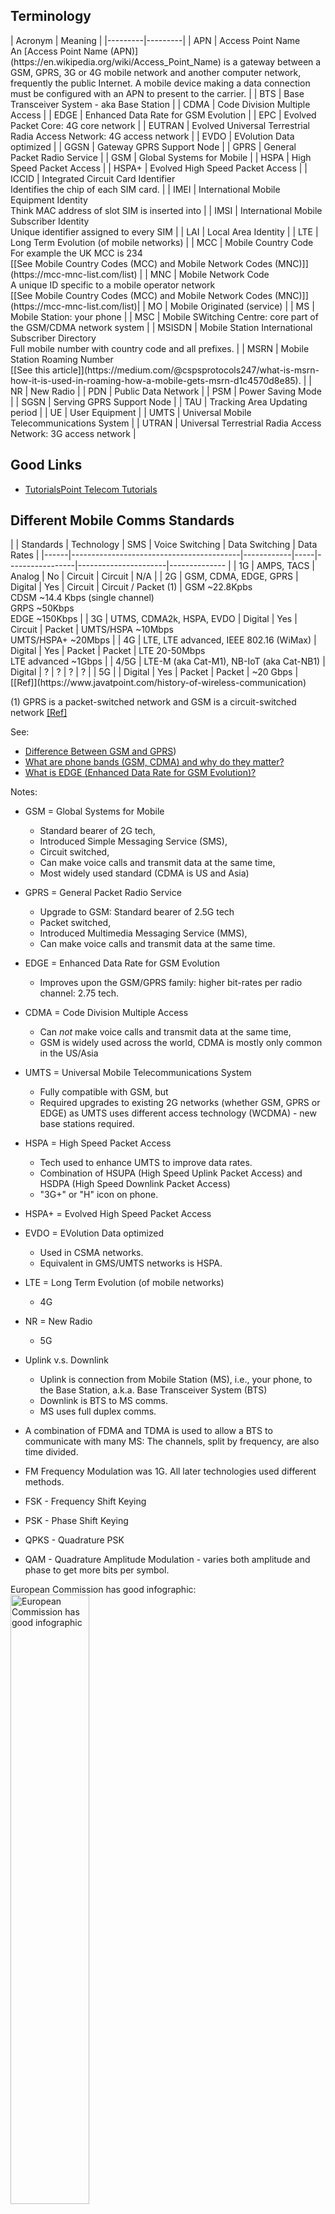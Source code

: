 ## Terminology

<p></p>
| Acronym | Meaning |
|---------|---------|
| APN     | Access Point Name<br>An [Access Point Name (APN)](https://en.wikipedia.org/wiki/Access_Point_Name) is a gateway between a GSM, GPRS, 3G or 4G mobile network and another computer network, frequently the public Internet. A mobile device making a data connection must be configured with an APN to present to the carrier. |
| BTS     | Base Transceiver System - aka Base Station |
| CDMA    | Code Division Multiple Access |
| EDGE    | Enhanced Data Rate for GSM Evolution |
| EPC     | Evolved Packet Core: 4G core network |
| EUTRAN  | Evolved Universal Terrestrial Radia Access Network: 4G access network |
| EVDO    | EVolution Data optimized |
| GGSN    | Gateway GPRS Support Node |
| GPRS    | General Packet Radio Service |
| GSM     | Global Systems for Mobile |
| HSPA    | High Speed Packet Access |
| HSPA+   | Evolved High Speed Packet Access |
| ICCID   | Integrated Circuit Card Identifier<br>Identifies the chip of each SIM card. |
| IMEI    | International Mobile Equipment Identity<br>Think MAC address of slot SIM is inserted into |
| IMSI    | International Mobile Subscriber Identity<br>Unique identifier assigned to every SIM  |
| LAI     | Local Area Identity |
| LTE     | Long Term Evolution (of mobile networks) |
| MCC     | Mobile Country Code<br>For example the UK MCC is 234<br>[[See Mobile Country Codes (MCC) and Mobile Network Codes (MNC)]](https://mcc-mnc-list.com/list) |
| MNC     | Mobile Network Code<br>A unique ID specific to a mobile operator network<br>[[See Mobile Country Codes (MCC) and Mobile Network Codes (MNC)]](https://mcc-mnc-list.com/list)|
| MO      | Mobile Originated (service) |
| MS      | Mobile Station: your phone |
| MSC     | Mobile SWitching Centre: core part of the GSM/CDMA network system |
| MSISDN  | Mobile Station International Subscriber Directory<br>Full mobile number with country code and all prefixes. |
| MSRN    | Mobile Station Roaming Number<br>[[See this article]](https://medium.com/@cspsprotocols247/what-is-msrn-how-it-is-used-in-roaming-how-a-mobile-gets-msrn-d1c4570d8e85). |
| NR      | New Radio |
| PDN     | Public Data Network |
| PSM     | Power Saving Mode |
| SGSN    | Serving GPRS Support Node |
| TAU     | Tracking Area Updating period |
| UE      | User Equipment |
| UMTS    | Universal Mobile Telecommunications System |
| UTRAN   | Universal Terrestrial Radia Access Network: 3G access network |
<p></p>

## Good Links
* [TutorialsPoint Telecom Tutorials](https://www.tutorialspoint.com/telecom_tutorials.htm)

## Different Mobile Comms Standards

<p></p>
|      | Standards                                | Technology | SMS | Voice Switching | Data Switching       | Data Rates                               |
|------|------------------------------------------|------------|-----|-----------------|----------------------|--------------                            |
| 1G   | AMPS, TACS                               | Analog     | No  | Circuit         | Circuit              | N/A                                      |
| 2G   | GSM, CDMA, EDGE, GPRS                    | Digital    | Yes | Circuit         | Circuit / Packet (1) | GSM ~22.8Kpbs<br>CDSM ~14.4 Kbps (single channel)<br> GRPS ~50Kbps<br>EDGE ~150Kbps |
| 3G   | UTMS, CDMA2k, HSPA, EVDO                 | Digital    | Yes | Circuit         | Packet               | UMTS/HSPA ~10Mbps<br> UMTS/HSPA+ ~20Mbps |
| 4G   | LTE, LTE advanced, IEEE 802.16 (WiMax)   | Digital    | Yes | Packet          | Packet               | LTE 20-50Mbps<br>LTE advanced ~1Gbps     |
| 4/5G | LTE-M (aka Cat-M1), NB-IoT (aka Cat-NB1) | Digital    | ?   | ?               | ?                    | ?                                        |
| 5G   |                                          | Digital    | Yes | Packet          | Packet               | ~20 Gbps                                 |
[[Ref]](https://www.javatpoint.com/history-of-wireless-communication)
<p></p>

(1) GPRS is a packet-switched network and GSM is a circuit-switched network [[Ref]](https://byjus.com/gate/difference-between-gsm-and-gprs/#:~:text=The%20GSM%20is%20a%20circuit,packet%2Dswitched%20type%20of%20network.&text=The%20GSM%20technology%20provides%20a,for%20all%20of%20its%20users.)


See:

* [Difference Between GSM and GPRS](https://byjus.com/gate/difference-between-gsm-and-gprs/#:~:text=The%20GSM%20is%20a%20circuit,packet%2Dswitched%20type%20of%20network.&text=The%20GSM%20technology%20provides%20a,for%20all%20of%20its%20users.))
* [What are phone bands (GSM, CDMA) and why do they matter?](https://www.verizon.com/articles/Smartphones/what-are-phone-bands-and-why-do-they-matter/#:~:text=What%20does%20the%20CDMA%2FGSM,to%202G%20and%203G%20connectivity.)
* [What is EDGE (Enhanced Data Rate for GSM Evolution)?](https://www.tutorialspoint.com/what-is-edge-enhanced-data-rate-for-gsm-evolution#:~:text=EDGE%20allows%20for%20a%20faster,work%20on%20any%20GPRS%20network.)


Notes:

* GSM = Global Systems for Mobile
    * Standard bearer of 2G tech,
    * Introduced Simple Messaging Service (SMS),
    * Circuit switched,
    * Can make voice calls and transmit data at the same time,
    * Most widely used standard (CDMA is US and Asia)
* GPRS = General Packet Radio Service
    * Upgrade to GSM: Standard bearer of 2.5G tech
    * Packet switched,
    * Introduced Multimedia Messaging Service (MMS),
    * Can make voice calls and transmit data at the same time.
* EDGE = Enhanced Data Rate for GSM Evolution
    * Improves upon the GSM/GPRS family: higher bit-rates per radio channel: 2.75 tech.

* CDMA = Code Division Multiple Access
    * Can *_not_* make voice calls and transmit data at the same time,
    * GSM is widely used across the world, CDMA is mostly only common in the US/Asia
* UMTS = Universal Mobile Telecommunications System
    * Fully compatible with GSM, but
    * Required upgrades to existing 2G networks (whether GSM, GPRS or EDGE) as UMTS uses different access technology (WCDMA) - new base stations required.

* HSPA = High Speed Packet Access
    * Tech used to enhance UMTS to improve data rates.
    * Combination of HSUPA (High Speed Uplink Packet Access) and HSDPA (High Speed Downlink Packet Access)
    * "3G+" or "H" icon on phone.
* HSPA+ = Evolved High Speed Packet Access
* EVDO = EVolution Data optimized
    * Used in CSMA networks.
    * Equivalent in GMS/UMTS networks is HSPA.
* LTE = Long Term Evolution (of mobile networks)
    * 4G
* NR = New Radio
    * 5G


* Uplink v.s. Downlink
    * Uplink is connection from Mobile Station (MS), i.e., your phone, to the Base Station, a.k.a. Base Transceiver System (BTS)
    * Downlink is BTS to MS comms.
    * MS uses full duplex comms.

* A combination of FDMA and TDMA is used to allow a BTS to communicate with many MS: The channels, split by frequency, are also time divided.

* FM Frequency Modulation was 1G. All later technologies used different methods.
* FSK - Frequency Shift Keying 
* PSK - Phase Shift Keying
* QPKS - Quadrature PSK
* QAM - Quadrature Amplitude Modulation - varies both amplitude and phase to get more bits per symbol.

European Commission has good infographic:<br>
<img alt="European Commission has good infographic" src="https://ec.europa.eu/newsroom/dae/document.cfm?doc_id=4541" style="width: 50%"/>
<p></p>


## SIM and Phone Identifiers
See [Difference Between IMEI, IMSI, ICCID And MSISDN Numbers](https://commsbrief.com/difference-between-imei-imsi-iccid-and-msisdn-numbers/) By Adnan Ghayas.

| Acronym | Meaning                                           | Linked to | Format                                                | Description                                                                                           |
|---------|---------------------------------------------------|-----------|-------------------------------------------------------|-------------------------------------------------------------------------------------------------------|
| IMEI    | International Mobile Equipment Identity           | Phone     |  15 numbers                                           | Unique identifier assigned to every cellular device for each of its SIM *slots*.                      |
| IMSI    | International Mobile Subscriber Identity          | SIM       |  15 numbers  (1)                                      | Unique identifier assigned to every SIM *card*.                                                       |
| ICCID   | Integrated Circuit Card Identifier                | SIM       | ~20 numbers  (2)                                      | Identifies the chip of each SIM card.                                                                 |
| MSISDN  | Mobile Station International Subscriber Directory | SIM       |                                                       | Full mobile number with country code and all prefixes.                                                |


(1) Format is `CCCNNIIIIIIIIII`, where `C` (the first 3 digits) are the mobile country code, `N` (the next 2 digits) are the mobile network code and the last 10 digits, `I`, are the Mobile Subscriber Identification Number. The <q>mobile network may use a temporary IMSI called TMSI (Temporary Mobile Subscriber Identity) instead of IMSI to ensure the subscriber's confidentiality</q>.

(2) Usually 19 or 20 digits. Although [ITU-T E.118](https://www.itu.int/rec/dologin_pub.asp?lang=e&id=T-REC-E.118-200605-I!!PDF-E&type=items) says that the <q>maximum length of the visible card number ... shall be 19 characters</q>, some vendors do use 20 characters (e.g. Twilio). Format is similar to `II-CC-SS-UUUUUUUUUUUUL`, where `I` is the industry code, `C` is the country code, `S` is the issuer's code, and `U` is the unique identifier for the SIM and 'L' is the Luhn check digit. See [ETSI TS 102 221 v17.3.0](https://www.etsi.org/deliver/etsi_ts/102200_102299/102221/17.03.00_60/ts_102221v170300p.pdf), which refers to [ITU-T E.118](https://www.itu.int/rec/dologin_pub.asp?lang=e&id=T-REC-E.118-200605-I!!PDF-E&type=items). The length of the country code (`C`) is variable: 1 to 3 digits. The issuer identity (`S`) is also <q>variable, but \[with\] a fixed number of digits within a country or world zone where appropriate</q>. Same for the unique identifier (`U`).

The industry code differentiates a SIM from other types of chip cards, for example, a credit card. A SIM card will always start with the numbers 89, for example [[Ref]](https://www.zipitwireless.com/blog/what-are-iccid-imei-numbers-iot-sim-cards-explained#:~:text=An%20ICCID%20number%20follows%20this,making%20each%20SIM%20card%20unique.).




## Signal Strength
* See [[Ref]](https://www.metageek.com/training/resources/understanding-rssi/)

### RSSI
* A relative measure
* Values in range [0, 255], *however* each chipset vendor can choose their own maximum value within this range, so RSSI numbers between vendors *may not* be comparable!
* Use dBm for a comparable metric.

### dBm
* See [Electronics:decibels](electronics.html) for a definition.
    * Summary: dBm is gain relative to a reference power of 1mW. 10 dBm means the signal has a power x10 greater than 1mW.
* What dBm constitutes "good" or "bad" is rather dependent on the carrier - hence the number of bars meaning different things per carrier.
  Arbitrarily using this [[as a reference]](https://www.signalsolutions.co.uk/blog/when-the-bars-are-high-but-the-signal-is-low/):
      * -50 to -79 dBm = great signal, full bars (4 to 5 bars).
      * -80 to -89 dBm = good signal (3 to 4 bars).
      * -90 to -99 dBm = average signal (2 to 3 bars).
      * -100 to -109 dBm = poor signal (1 to 2 bars).
      * -110 to -120 dBm = very poor signal or not-spot (0 to 1 bar).



## Network Architectures
### GSM
![](##IMG_DIR##/GSM_Architecture.png)

<blockquote>
<p>The GSM architecture consists of three major interconnected subsystems that interact with themselves and with users through certain network interface. The subsystems are Base Station Subsystem (BSS), Network Switching Subsystem (NSS) and Operational Support Subsystem (OSS). Mobile Station (MS) is also a subsystem but it is considered as a part of BSS.</p>
<footer><a href="https://www.ques10.com/p/5206/gsm-network-architecture-1/#:~:text=The%20GSM%20architecture%20consists%20of,Operational%20Support%20Subsystem%20(OSS)." target="_blank">GSM Network Architecture</a></footer>
</blockquote>
<p></p>


#### Base Status Subsystem
The Base Station Subsystem (BSS) consists of the Base Transceiver Stations (BTS) and the Base Station Controller (BSC).

Many BSS connect to one BTS and many BTS connect to one MSC.

The BTS provides the radio link to your phone and communicates with the BSC, which manges the radio resources for the BTS,
assigning frequencies and time slots. The BSC also handles call setup and handover. It also switches traffic to/from
the MSC.

The phone (ME) will measure the signal strength from the BTS it is connected to. It will also measure the signal strength
of neighboring BTS's and sends them to the BSC, which sends them to the MSC. This is used byt the BSC to control MS handover and control
power between the BTS and MS.

#### Network Subsystem

The NSS is responsible for all the call switching and routing and tracking the location of the mobile.

The Mobile Switching Center (MSC) is a digital switch that performs call setup, routing between the MS & other MSCs or
external networks.

<q>A Mobile Switching Center (MSC) is a core part of the GSM/CDMA network system. It acts as a control center of a Network Switching Subsystem (NSS). The MSC connects calls between subscribers by switching the digital voice packets between network paths. It also provides information needed to support mobile service subscribers.</q> [[Ref]](https://www.simbase.com/iot-glossary-dictionary/mobile-switching-center#:~:text=A%20Mobile%20Switching%20Center%20(MSC,voice%20packets%20between%20network%20paths.)

It also handles inter BSS and inter MSC handovers. When a mobile moves between two BSCs the handover has to be
handled by the MSC as this is the common parent. If a mobile moved between two BTS within one BSC coverage area then the
BSC could handle the handover.

<p></p>
<blockquote>
    <p>
        IMEI of all the mobile stations are stored in the database known as EIR (Equipment Identification Register).
        The network can check this list in order to confirm whether mobile has been stolen or not.
    </p>
    <p>
        ...
    </p>
    <p>
        The TMSI identifier is assigned by VLR entity after GSM mobile station establishes communication with the GSM network(i.e. Base station or BTS). The network then uses TMSI instead of IMSI during call processing and call management tasks.
    </p>
    <p>
        This identifier is shorter compare[d] to IMSI number. Hence it is more efficient to transmit. The purpose [is] to use TMSI inplace of IMSI is to provide security to the mobile subscriber, as IMSI need not have to be transmitted continuously.
    </p>
    <footer><a href="" target="_blank">IMEI vs IMSI vs TMSI-difference between IMEI,IMSI,TMSI</a>, RF Wireless World</footer>
</blockquote>
<p></p>

##### Home Location Register (HLR)
* Central DB for subscriber/mobile uer info
    * Subscriber ID
    * Auth Key
    * Subscriber registration status
    * Services a mobile subscriber can use
    * Current location of subscriber

The network keeps track of the last known location of the MS in the VLR and HLR.

##### Visitor Location Register (VLR)
* Temporary data - reduce burden on HLR as this is a *central* database.

##### Equipment Identity Register:
* White list - authorised IMEs allowed to use network
* Black list - list of IMEIs of mobiles that are barred
* Gray list  - list of IMEIs of mobiles that are being traced

#### Channels
Two types:

1. Traffic channels (TCHs)
2. Control channels (MS registration, handover, etc etc)
    1. Broadcast
        1. Broadcast Control CHannel (BCCH) - Need FCCH and SCH to be able to device this channel.
        2. Frequency Correction CHannel (FCCH)
        3. Syncrhonization CHannel (SCH)
    2. Common
        1. Paging CHannel (PCH) - Downlink only. This is how the BTS informs the MS of incoming calls.
        2. Random Access CHannel (RACH)
        3. Access Grant CHannel (AGCH)
        4. Standalone Dedicated Control CHannel (SDCCH)

#### Location Areas
Each MSC area is subdivided into many local areas. Each such area has an identifier called the Local Area Identity (LAI).

![Location areas](##IMG_DIR##/mobile_comms_location_areas_bsc_msc.png)

The LAI is structured like so:

```
+-----+-----+-----------------------------+
| MCC | MNC |             LAC             | < LAC is "Location Area Code" - only unique to the MSC service area, by...
+-----+-----+-----------------------------+   ...prefixing it with the MCC and MNC it makes it unique globally so... 
 ^^^^^ ^^^^^                                  ...roaming is possible .
 ^^^^^ 2/3 digits
 3 digits
```

Location areas do not all have to be the same size and contain different number of base stations per area.

When a mobile is in the IDLE state, i.e, not in a call, only the location area is known, not exactly which base
station the mobile is connected to, so to page the mobile, the network has to page all the base stations to find the
mobile.

### GPRS
GPRS introduces new network elements to allow packet data transmission. Remember GSM is *analog* and has no
data transmission capabilities. GPRS introduces the ability to use data.

1. Serving GPRS Support Node (SGSN) - authenticates GPRS mobiles & network registration. charging info. <q>Part of the GPRS infrastructure, the SGSN provides switching functionality, security and authentication via the HLR for GPRS users. The SGSN's primary interfaces are with the GGSN, HLR and PCU.</q> [[Ref]](https://www.gartner.com/en/information-technology/glossary/sgsn-serving-gprs-support-node). Coverage area of a MNO is divided into SGSN areas.
2. Gateway GPRS Support Node (GGSN) - interface and router to external networks. routes packets through IP backbone: think router. GGSN assigns the ME and IP address and acts as the <b>anchor</b> for that address: as the ME roams through the network and changes SGSN areas the GGSN keeps track of which SGSN the ME is in and provides the constant IP address and routes traffic to and from the correct SGSN. <q>The gateway GPRS support node (GGSN) converts the incoming data traffic coming from the mobile users through the Service gateway GPRS support node (SGSN) and forwards it to the relevant network, and vice versa. The GGSN and the SGSN together form the GPRS support nodes (GSN).</q>[[Ref]](https://www.juniper.net/documentation/us/en/software/junos/gtp-sctp/topics/topic-map/security-gprs-ggsn-overview.html)

![GRPS architecture](##IMG_DIR##/GPRS_Architecture.png)



### 3G
The development of 3G was standardised by the 3rd Generation Partnership Project (3GPP) as formed in 1998. It was
a group of telecom vendors and operators.

They introduced he 3G Universal Mobile Telecoms Service (UMTS) technology in 2001, aka Wideband CDMA (WCDMA). [CDMA is
Code Division Multiple Access](https://youtu.be/BkThmLtjQpE).

Interestingly the 3G architecture kept the 2G GPRS/Edge *core network*! It only uses a different *access network*!

![](##IMG_DIR##/UMTS_architecture.png)

#### NodeB and RNC

Node B is responsible for the wireless comms using the speading/despreading of the signal using code division multiplexing
and for error correction.

The power (signal strength) and Frame Error Rate (FER) is sent, be the ME, to node B and then to the Radio Network
Controller (RNC)

The RNC:

* Switches traffic and signalling to/from the BSC and Core Network (CN). 
* Manages the radio resources of the Node Bs that it controlles: handover and power control. 
* Aggregates traffic from the NodeB's to the CN and vice versa including packet scheduling (QoS) and congestion (load)
  control (can trigger handovers to less loaded NodeB's)
* Does admission control and code allocation.


#### Core Network
There were three versions of the CN:

1. Release 99: The GPRS CN?
2. Release 4: The MSC is divided in two: it is split into the media gateway and the MSC server. The media gateway handles traffic and the MSC server handles signalling.
3. Release 5: Adds IT Multimedia Subsystem (IMS) between the packet switched core and the IP network. Allows voice calls to be packet switched! Voice calls can now be routed over the circuit switched (CS) core *or now* the packet switched (PS) core.


### 4G LTE
The access network is called the "Evolved Universal Terrestrial Radia Access Network" or "EUTRAN". Base stations called eNodeB's (eNB). Unlike 3G, there is no entity that acts as a Radio Network Controller (RNC): some of its functions have been pushed onto the eNB and other functions into the core network.

The core network is called the "Evolved Packet Core" or "EPC". Everying is IP. There is no Circuit Switched (CS) core... there is only a Packet Switched (PS) core. I.e., voice is over IP.

The access technology is Orthogonal Frequency Division Multiplexing (OFDM). In the uplink direction Single Carrier Frequency Division Multiple Access (SC-FDMA)
is used (can be efficiently amplified using cheap amplifiers in the ME) and in the downling direction Orthogonal Frequency Division Multiple Access (OFDMA) is used (BSCs can use more expensive amplification tech). Both are variants of OFDMA.

![Image of general 4G architecture](##IMG_DIR##/4g_overall_architecture.png)

#### Mobile Management Entity (MME)
* Similar to VLR in 2G/3G
* Manages UE registration, authentication
* Stores UE temporary data/context
* Performs bearer management and establishment

#### Home Subscriber Service (HSS)
* Central DB for *all* subscriber information
* Stores security keys for authentication
* Stores user/subscriber info such as ID, roaming restrictuions, QoS etc.

#### Serving Gateway (S-GW)
* Handles user data connectivity between the UE and EPC
* Simply a router - packet routing and forwarding between eNB and P-GW
* QoS
* Data path anchor for handover between eNBs and inter 3GPP networks (2G/3G)
* Idle mode downlink packet buffering

#### PDN Gateway (P-GW)
* Allocates IP addresses to UE during bearer establishment.
* Deep packet inspection for unorthorised or malicious packets
* QoS

#### Policy and Charging Rules Function (PCRF)
* TODO

### 5G
* Usage scenarios:
    * Support for Enhanced Mobile Broadband (eMMB) for UHD streaming etc: high data rate, high area traffic capcity etc.
    * Support for Massive Machine Type Communications (mMTC): sensors etc: high connection density and low power requirements.
    * Support for Ulta-Reliable and Low Latency Communications (uRRLC): e.g. industrial automation, remote control.
* Uses OFDMA with scalable sub-carrier spacing.
* Uses Massive Multiple Input Output (MIMO) technology in which a large number of antennas work together to improve both coverage and data rate. Sometimes known as "beamforming" technology.
    * MIMO uses large antenna array on base station.
    * Number of antenna array lements is meant to be much larger than the number of UEs.
    * Narrower beams can be directed at different UEs, which improves the SNR.




## Power Saving

There are two solutions that optimize device power consumption: PSM and eDRX.

### PSM
* See [POWER SAVINGS FOR CELLULAR IOT DEVICES by Yong Shi  January 31, 2022](https://incompliancemag.com/article/power-savings-for-cellular-iot-devices/)
* Mobile does not monitor pagin and becomes unreachable for Mobile Terminated (MT) services, which are services where
  the mobile is contacted via the network. For example an SMS is terminated at the mobile which receives it.
     * This goes beyond Idle Mode behavior because in this mode power hungy tasks like neighbour cell measurements and
       listening to the paging channel (maintinging reachability) are still performed.
     * Device stays registered in network and maintains connection configuration. This means that when leaving PSM the device does
       not need to re-attach to network and setup the connection, which is a power consuming activity.
* PSM is left only when the device needs to do things like periodic Tracking Area Updates (TAUs) / Routing Area Updates (RAUs). In general these are refered to as Mobile Originated (MO) services.
* An Active Timer is used after comms: device remains reachable (monitors paging channel) until the timer expires, at which
  point device goes low power, and is unreachable, until the next event which causes it to leave this state.

![PSM durations](##IMG_DIR##/power_saving_mode_PSM.png)

All timers are negotiated on network connect. The T3142 timer can be very long which allows devices that infrequently send data (think IoT meters etc), to stay in lowe power mode for months at a time, if not longer.

## eDRX
* Extends the DRX cycles to allow a device to remain in a lower power state for longer <b>between paging occasions</b>. This has the advantage, v.s. PSM, that the device is periodically available for longer for MT terminated services without requiring an MO trigger.

## Talking With A Modem: AT Commands
The [Twilio Cellular Modem Knowledge Base](https://www.twilio.com/docs/iot/supersim/cellular-modem-knowledge-base) is a really good resource.

These are just quick notes on some commands for quick reference. Not trying to duplicate the manual here so for details look at modem manual.

AT commands come in at least two forms:
1. Basic AT commands
2. Extended AT commands

Basic AT commands have the following format:

```
ATCMDb=123
||||||^
||^^^^Commands can have parameters
^^ The basic command is "CMDb" (substitute an actual command here).
All AT commands are prefexed with the charaters "AT". No space between "AT" and "CMDx"
because this is a basic command
```

For example, some basic AT commands include:
```
ATI0 // Request type number of device
ATI6 // Request mobile boot sequence version
ATI9 // Request modem and application version
```

Each command will be a two or more line replace with:
```
COMMAND-ECHOED
....
OK or ERROR
```

Note `ERROR` is not very informative which is why extended error reporting (CME errors) are usually enabled (`AT+CMEE=1`)

Extended commands are prefixed with a "+":

```
AT+<COMMAND><SUFFIX><DATA>
```

For example:

```
AT+CMDe=,,15
```
Because the prefix is "AT+" we know this is an extended AT command. The command itself is "CMDe" (not real), it is a set operation because the suffix is "=", and the data consists of three parameters. The first 2 are optional and not specified, the last is 15.

Extended commands come in 3 flavours:
1. Set: Suffix is "=". Think set a property. Property might enable/disable something, cause a specific behavior etc.
2. Read: Suffix is "?".
3. Execute: No suffix. Makes modem do something, think verb.
4. Test: Suffix is "=?". Asks about capabilities and if command understood/supported.

However, not all AT commands follow this convention religiously. For example, `AT+CIMI` has the same functionality as `AT_CIMI?`: the CIMI can be read without using a "?" suffix, so it looks like an execution command, but really is doing a read of sorts.

Standard commands will be something like "AT+C....". Vendor specific commands usually replace the C with something. For example UBlox specific
AT commands look like "AT+U...".

### Standard

#### Identifying Information About Modem, SIM, etc
<table class="jehtable">
    <thread>
        <td>Command</td><td>Description</td>
    </thread>
    <tbody>
            <tr>
            <td><p><code>ATI0</code></p></td>
            <td><p>Module information: Module type number request.</p></td>
        </tr>

        <tr>
            <td><p><code>ATI9</code></p></td>
            <td><p>Firmware information: Modem and application version request.</p></td>
        </tr>

        <tr>
            <td><p><code>AT+CIMI</code></p></td>
            <td><p>Request the IMSI (International Mobile Subscriber Identity).</p></td>
        </tr>

        <tr>
            <td><p><code>AT+CGSN</code></p></td>
            <td><p>Request the IMEI (International Mobile station Equipment Identity).</p></td>
        </tr>

        <tr>
            <td><p><code>AT+CCID</code></p></td>
            <td><p>Returns the ICCID (Integrated Circuit Card ID) of the SIM-card. ICCID is a serial number identifying the SIM.</p></td>
        </tr>

        <tr>
            <td><code>AT+CRSM</code></td>
            <td>
                <p>Restricted SIM access: Allows easy access to the SIM database by sending SIM commands as defined in [ETSI TS 102221](https://www.etsi.org/deliver/etsi_ts/102200_102299/102221/15.00.00_60/ts_102221v150000p.pdf)
                </p>
                <p>For example, the command `AT+CRSM=176,28486,0,0,17` is a read binary command (176), reading elementary file (EF) identified by ID `28486 (0x6F46)` (EFs described in [3GPP TS 31.102](https://portal.3gpp.org/desktopmodules/Specifications/SpecificationDetails.aspx?specificationId=1803)). From the spec, on can see that `6F4F` is the service provider name (EF<sub>SPM</sub>). Both P1 and P2 are zero indicating no offset is applied.
                </p>
            </td>
        </tr>
    </tbody>
</table>
<p></p>

#### Network Registration

<p></p>
<blockquote>
<p><b>Registration</b> takes place when a cellular module successfully connects to a cellular network via a cell tower. Until a modem is registered, it will not be able to establish a data session — a process called <b>attachment</b> — or even exchange SMS traffic. A modem can make multiple registrations depending on which radio access technologies (RATs) it supports and which are made available by the cell tower ... [but] Only a single registration is required to commence normal operations.</p>
<footer>-- <a href="https://www.twilio.com/docs/iot/supersim/four-best-practices-for-cellular-module-registration" target="_blank">Four Best Practices for Cellular Module Registration</a>, Twilio.</footer>
</blockquote>
<p></p>

All the registration commands have the same response: `+<CMD>=<urc_mode>,<registration_state>[,<additional_information>]`, where `<registration_state>` tells
you whether the modem has registered with a network using that Radio Access Technology (RAT). States `1`, connected to home network, and `5`, connected and roaming,
are what you're looking for!

<table class="jehtable">
    <thread>
        <td>Command</td><td>Description</td>
    </thread>
    <tbody>
        <tr>
            <td><p><code>AT+CREG</code></p></td>
            <td><p>GSM network registration status/report.</p>
                <p>The <i>set</i> command configures whether URCs are emitted by the modem. E.g., the set command <code>AT+CREG=2</code> enables network registration URCs, which will include network cell ID data. An example of such a URC could be <code>+CREG: 5,"090C","0696",3</code>, where <code>5</code> is the status (in this case registered, roaming), 
                   <code>"090C"</code> is the Local Area Code (LAC) and `"0696"` is the Cell ID. `3` is the `AcTSatus` (a Ublox specific thing maybe?) and indicates that the
                   RAT being used is GSM/GPRS.
                </p>
                <p>The <i>read</i> command reports the current mode and network registration status.
                </p>
            </td>
        </tr>

        <tr>
            <td><p><code>AT+CGREG</code></p></td>
            <td><p>GPRS network registration status/report.</p>
                <p>Very similar to `AT+CREG` but for GRPS networks
            </td>
        </tr>


        <tr>
            <td><p><code>AT+CEREG</code></p></td>
            <td><p>LTE/EPS network registration status/report</p></td>
        </tr>
    </tbody>
</table>

Easiest thing is to enable URCs for the registration to determine registration state. It is possible
to poll using the query commands, but this is less efficient.

#### Modem Power Settings
<table class="jehtable">
    <thread>
        <td>Command</td><td>Description</td>
    </thread>
    <tbody>
<tr>
            <td><p><code>AT+CPSMS</code></p></td>
            <td><p>Power Saving Mode (PSM) settings.</p>
                <blockquote>
                    <p>IoT devices typically send or receive data intermittently. Between periods of data transmission and reception, a device can sleep to minimize power consumption and maximize battery charge. The energy cost of completely detaching from the network at sleep, then re-attaching upon wake is high, so LTE allows the device to maintain its network attachment during sleep. However, the host network will periodically page the device, which needs to wake and respond. The device will then sleep again until it receives the next page or has to wake to send data.
                    </p>
                    <p>This wake-respond-sleep process consumes only a small amount of energy, but its cumulative energy consumption can become significant over the lifetime of a device. Power Save Mode addresses this by letting IoT devices agree to an extended sleep period with the network. During this time, the network doesn't page the device, which can then wake only when it needs to send data or when the sleep period expires.
                    </p>
                    <p>...
                    </p>
                    <p>In an active PSM period, the modem's radio is fully shut down and the device cannot send data or be reached. During development, you should be aware that the device's AT channel may also be closed down.
                    </p>
                    <p>Data intended for the sleeping device is buffered: 3GPP requirements mandate that data packets must be stored by the network. 
                    </p>
                    <footer>-- <a href="https://www.twilio.com/docs/iot/supersim/low-power-optimization-for-cellular-modules" target="_blank">Low-power Optimization for Cellular Modules</a>, Twilio.</footer>
                </blockquote>
                <p>They had en even better explanation in another of their blogs:</p>
                <blockquote>
                    <p>Power Saving Mode (PSM) - The PSM feature allows an IoT device to sleep for extended periods of time without being woken up by network paging. Typical cellular devices actively transition between two modes – IDLE and ACTIVE. When the device is not sending/receiving traffic it goes IDLE, which has a positive effect on battery life. If there are IP packets that need to be delivered to the device, the network pages for the device. The device must respond to the page and transition to ACTIVE mode to receive the traffic. This has an impact on IoT devices that are power-constrained. PSM allows these IoT devices to negotiate an extended sleep period (hours or days) with the network and avoid being paged during that sleep cycle. If there is any traffic that arrives for the device during the sleep period, the traffic is buffered in the network (at least the last 100 bytes) and delivered when the device becomes ACTIVE.</p>
                    <footer>-- <a href="https://www.twilio.com/blog/when-to-use-lte-cat-m" target="_blank">When to Use LTE Cat M for IoT Devices</a>Twilio blog.
                    </footer>
                </blockquote>
                <p></p>
            </td>
        </tr>

        <tr>
            <td><p><code>AT+CEDRXS</code></p></td>
            <td><p>
                    Use extended discontinuous reception (eDRX) parameters. EDRX is an extension of the DRX feature that is used by IoT devices to reduce power consumption. <q>DRX is a mechanism in which a device goes into sleep mode for a certain period and then wakes up after a fixed interval to receive signals. The basic principle for eDRX is to extend DRX cycles to allow a device to remain in a power-saving state for a longer period of time</q> -- <a href="https://www.everythingrf.com/community/what-is-edrx" target="_blank">[REF]</a>.
                </p>
                <p>
                    Twilio has the following to say about the difference between PSM and eDRX:
                </p>
                <blockquote>
                    <p>While not providing the same levels of power reduction as PSM, eDRX can offer a good compromise between device reachability and power consumption. eDRX can be used alongside PSM to obtain additional power savings, or it can be used on its own.
                    </p>
                    <p>PSM is more power efficient because PSM cycles are much longer than eDRX cycles. As a result, the device can enter into a deeper, lower power sleep state with PSM than it can with eDRX.
                    </p>
                    <footer>-- <a href="https://www.twilio.com/docs/iot/supersim/low-power-optimization-for-cellular-modules" target="_blank">Low-power Optimization for Cellular Modules</a>, Twilio.</footer>
                </blockquote>
                <p>Their blog also gives a nice little bit of extra detail:
                </p>
                <blockquote>
                    <p>PSM and eDRX are complementary and can both be used by a Cat M device. eDRX helps the device sleep a bit longer, wake up at fixed intervals, and generally reduce "chattiness" between the device and the network. PSM helps the device sleep for much longer - hours or days.</p>
                     <footer>-- <a href="https://www.twilio.com/blog/when-to-use-lte-cat-m" target="_blank">When to Use LTE Cat M for IoT Devices</a>Twilio blog.
                     </footer>
                </blockquote>
                <p></p>
            </td>
        </tr>    
    </tbody>
</table>
<p></p>

#### Other

<table class="jehtable">
    <thread>
        <td>Command</td><td>Description</td>
    </thread>
    <tbody>
<!--
        <tr>
            <td><code></code></td>
            <td><p></p></td>
        </tr>
-->
        



        <tr>
            <td><p><code>AT+CGDCONT</code></p></td>
            <td><p>Packet Data Protocol (PDP) context definition: Packet Data Protocol (PDP) context is a data structure that allows the device to transmit data using Internet Protocol. Eg APN name, IP address etc.</p></td>
        </tr>



        <tr>
            <td><p><code>AT+COPS</code></p></td>
            <td><p>The `+COPS` command selects a Public Land Mobile Network (PLMN) automatically or manually, and reads and searches the current mobile network.</p></td>
        </tr>
  
    </tbody>
</table>
<p></p>

### U-Blox

<table class="jehtable">
    <thread>
        <td>Command</td><td>Description</td>
    </thread>
    <tbody>
<!--
        <tr>
            <td><code></code></td>
            <td></td>
        </tr>
-->

       

        <tr>
            <td><code>AT+UANTR</code></td>
            <td>Antenna detection: measure DC component of load of cellular antenna.</td>
        </tr>

        <tr>
            <td><code>AT+UAUTHREQ</code></td>
            <td></td>
        </tr>

        <tr>
            <td><code>AT+USIMSTAT</code></td>
            <td>Configure the SIM state reporting so that the unsolicited result code (URC) reports the (U)SIM toolkit REFRESH proactive command execution result</td>
        </tr>

        <tr>
            <td><code>AT+UMNOPROF</code></td>
            <td>Set Mobile Network Operator (MNO) profile - i.e., select the MNO type to connect to.</td>
        </tr>

        <tr>
            <td><code>AT+UFACTORY</code></td>
            <td>Restore factory configuration ... executed only at the next module boot</td>
        </tr>
    </tbody>
</table>
<p></p>

### An Example Command Sequence

1. See if the modem is there using a basic echo command:

    |         |             |
    |---------|-------------|
    | Send    | `AT`        |
    | Receive | `AT`<br>`OK`|

1. Enable extended error (CME) reports with numeric values:

    |         |             |
    |---------|-------------|
    | Send    | `AT+CMEE=1`         |
    | Receive | `AT+CMEE=1`<br>`OK` |

    Why should we do this?
    > When controlling GSM devices using AT commands, the device can respond with either "OK" or "ERROR". 
    > Sometimes you will receive an error and you do not know the cause of this error.
    > 
    >  That's why most advanced GSM devices support extended errors. Instead of just displaying the "ERROR" message, 
    >  it also shows an error number. The syntax of this extended error is either "+CMS ERROR: xxx" or "+CME ERROR: xxx".
    >
    > When the error starts with "+CME ERROR", it means that the error is a device specific error code. For instance,
    > you are trying to read a phonebook entry before entering a pincode
    >
    > -- [GSM Equipment and Network Error Codes, smssolutions.net](https://www.smssolutions.net/tutorials/gsm/gsmerrorcodes/)

1. Get some information about the modem - its modem and firmware version numbers:

    |         |             |
    |---------|-------------|
    | Send    | `ATI9`                               | 
    | Receive | `ATI9`<br>`M0.10.00,A.02.14`<br>`OK` |

1. Request the ICCID number of the SIM - the code that uniquely identifies the chip on the SIM card.

    |         |             |
    |---------|-------------|
    | Send    | `AT+CCID`                                    |
    | Receive | `AT+CCID`<br>`+CCID: <19-20 digits>`<br>`OK` |

1. Query the PDP context definition.

    <blockquote>
        <p>A Packet Data Protocol (PDP) context offers a packet data connection over which a device and the mobile network can exchange IP packets.</p>
        <footer>--<a href="https://learn.microsoft.com/en-us/windows-hardware/drivers/mobilebroadband/developing-apps-using-multiple-pdp-contexts" target="_blank">Developing apps using multiple PDP contexts</a>.</footer>
    </blockquote>
    
    <blockquote>
        <p>A PDP (Packet Data Protocol) Context is a logical association between a MS (Mobile Station) and PDN (Public Data Network) running across a GPRS network. The context defines aspects such as Routing, QoS (Quality of Service), Security, Billing etc.</p>
        <footer>--<a href="https://www.mpirical.com/glossary/pdp-context#:~:text=A%20PDP%20(Packet%20Data%20Protocol,)%2C%20Security%2C%20Billing%20etc." target="_blank">PDP Context</a>, MPirical Glossary.</footer>
    </blockquote>

    TutorialsPoint has a [good explanation of PDP contexts for GPRS comms](https://www.tutorialspoint.com/gprs/gprs_pdp_context.htm).

    |         |             |
    |---------|-------------|
    | Send    | `AT+CGDCONT?`                                    |
    | Receive | `AT+CGDCONT?`<br>`+CGDCONT: 1,"IPV4V6","","0.0.0.0.0.0.0.0.0..."`<br>`OK` |

1. Query the Power Saving Mode (PSM) settings:

    |         |             |
    |---------|-------------|
    | Send    | `AT+CPSMS?`                                    |
    | Receive | `AT+CPSMS?`<br>`+CPSMS:1,,,"10000101","00000011"`<br>`OK` |


1. Query the xEDRX settings:

    |         |             |
    |---------|-------------|
    | Send    | `AT+CEDRXS?`                                    |
    | Receive | `AT+CEDRXS?`<br>`+CEDRXS: `<br>`OK` |



## TODOs
* SIM Toolkit https://www.techopedia.com/definition/30501/sim-toolkit-stk#techopedia-explains-sim-toolkit-stk
              https://web.archive.org/web/20061207010523/http://www.cellular.co.za/sim_toolkit.htm
              ***** https://www.etsi.org/deliver/etsi_ts/131100_131199/131111/13.03.00_60/ts_131111v130300p.pdf
* Proactive SIMs https://deepsec.net/docs/Slides/2021/Proactive_SIMs_David_Burgess.pdf
* FOTA - Frimware-Over-The_air https://www.soracom.io/iot-definitions/what-is-firmware-over-the-air-fota/
* Looks like a good tutorial set on SIM card commands:
    * https://nickvsnetworking.com/sim-smart-card-deep-dive/
    * https://nickvsnetworking.com/sim-smart-card-deep-dive-part-2-meet-greet/
    * https://nickvsnetworking.com/sim-smart-card-deep-dive-part-3-apdus-and-hello-card/
    * https://nickvsnetworking.com/sim-smart-card-deep-dive-part-4-interacting-with-cards-irl/